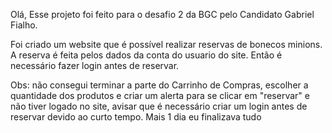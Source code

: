 Olá,
Esse projeto foi feito para o desafio 2 da BGC pelo
Candidato Gabriel Fialho.

Foi criado um website que é possível realizar reservas de bonecos minions.
A reserva é feita pelos dados da conta do usuario do site.
Então é necessário fazer login antes de reservar.


Obs: não consegui terminar a parte do Carrinho de Compras, escolher a quantidade dos produtos e criar um alerta para se clicar em "reservar" e não tiver logado no site, avisar que é necessário criar um login antes de reservar devido ao curto tempo. Mais 1 dia eu finalizava tudo
